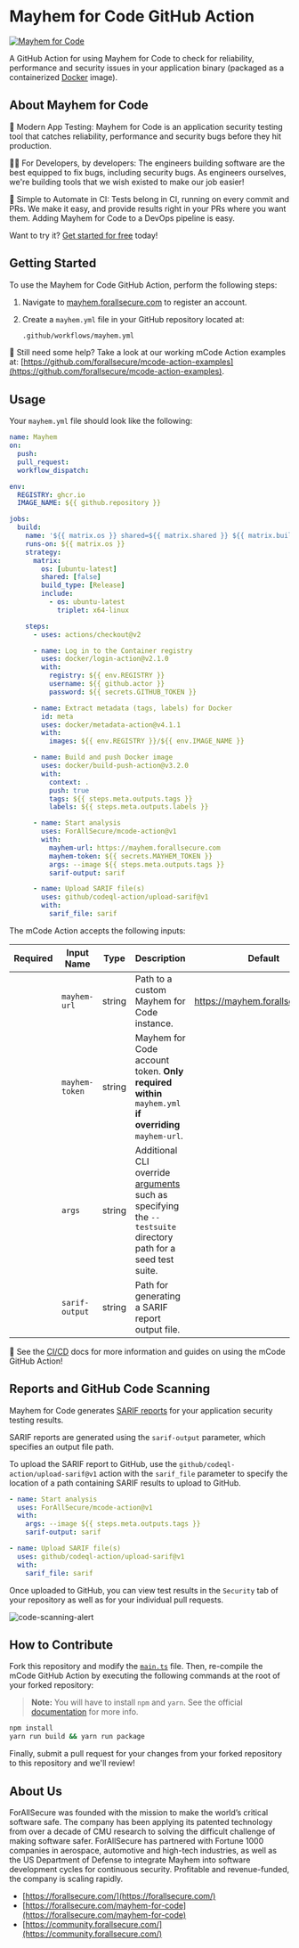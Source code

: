 # Mayhem for Code GitHub Action

[![Mayhem for Code](https://drive.google.com/uc?export=view&id=1JXEbfCDMMwwnDaOgs5-XlPWQwZR93fv4)](http://mayhem.forallsecure.com/)

A GitHub Action for using Mayhem for Code to check for reliability, performance and security issues in your application binary (packaged as a containerized [Docker](https://docs.docker.com/get-started/overview/) image).

## About Mayhem for Code

🧪 Modern App Testing: Mayhem for Code is an application security testing tool that catches reliability, performance and security bugs before they hit production.

🧑‍💻 For Developers, by developers: The engineers building software are the best equipped to fix bugs, including security bugs. As engineers ourselves, we're building tools that we wish existed to make our job easier!

🤖 Simple to Automate in CI: Tests belong in CI, running on every commit and PRs. We make it easy, and provide results right in your PRs where you want them. Adding Mayhem for Code to a DevOps pipeline is easy.

Want to try it? [Get started for free](https://forallsecure.com/mayhem-free) today!

## Getting Started

To use the Mayhem for Code GitHub Action, perform the following steps:

1. Navigate to [mayhem.forallsecure.com](https://mayhem.forallsecure.com/) to register an account.

2. Create a `mayhem.yml` file in your GitHub repository located at:

    ```sh
    .github/workflows/mayhem.yml
    ```

🤔 Still need some help? Take a look at our working mCode Action examples at: [https://github.com/forallsecure/mcode-action-examples](https://github.com/forallsecure/mcode-action-examples).

## Usage

Your `mayhem.yml` file should look like the following:

```yaml
name: Mayhem
on:
  push:
  pull_request:
  workflow_dispatch:

env:
  REGISTRY: ghcr.io
  IMAGE_NAME: ${{ github.repository }}

jobs:
  build:
    name: '${{ matrix.os }} shared=${{ matrix.shared }} ${{ matrix.build_type }}'
    runs-on: ${{ matrix.os }}
    strategy:
      matrix:
        os: [ubuntu-latest]
        shared: [false]
        build_type: [Release]
        include:
          - os: ubuntu-latest
            triplet: x64-linux

    steps:
      - uses: actions/checkout@v2

      - name: Log in to the Container registry
        uses: docker/login-action@v2.1.0
        with:
          registry: ${{ env.REGISTRY }}
          username: ${{ github.actor }}
          password: ${{ secrets.GITHUB_TOKEN }}

      - name: Extract metadata (tags, labels) for Docker
        id: meta
        uses: docker/metadata-action@v4.1.1
        with:
          images: ${{ env.REGISTRY }}/${{ env.IMAGE_NAME }}

      - name: Build and push Docker image
        uses: docker/build-push-action@v3.2.0
        with:
          context: .
          push: true
          tags: ${{ steps.meta.outputs.tags }}
          labels: ${{ steps.meta.outputs.labels }}

      - name: Start analysis
        uses: ForAllSecure/mcode-action@v1
        with:
          mayhem-url: https://mayhem.forallsecure.com
          mayhem-token: ${{ secrets.MAYHEM_TOKEN }}
          args: --image ${{ steps.meta.outputs.tags }}
          sarif-output: sarif

      - name: Upload SARIF file(s)
        uses: github/codeql-action/upload-sarif@v1
        with:
          sarif_file: sarif
```

The mCode Action accepts the following inputs:

| Required | Input Name | Type | Description | Default
| --- | --- | --- | --- | ---
|   | `mayhem-url` | string | Path to a custom Mayhem for Code instance. | https://mayhem.forallsecure.com |
|   | `mayhem-token` | string | Mayhem for Code account token. **Only required within** `mayhem.yml` **if overriding** `mayhem-url`. |
|   | `args` | string | Additional CLI override [arguments](https://mayhem.forallsecure.com/docs/mayhem-cli/getting-started/mayhem-cli-commands/#run) such as specifying the `--testsuite` directory path for a seed test suite. |
|   | `sarif-output` | string | Path for generating a SARIF report output file. |

📖 See the [CI/CD](https://mayhem.forallsecure.com/docs/mayhem-ci-cd/fuzzing-in-your-pipeline/) docs for more information and guides on using the mCode GitHub Action!

## Reports and GitHub Code Scanning

Mayhem for Code generates [SARIF reports](https://sarifweb.azurewebsites.net/#:~:text=The%20Static%20Analysis%20Results%20Interchange,approved%20as%20an%20OASIS%20standard.) for your application security testing results.

SARIF reports are generated using the `sarif-output` parameter, which specifies an output file path.

To upload the SARIF report to GitHub, use the `github/codeql-action/upload-sarif@v1` action with the `sarif_file` parameter to specify the location of a path containing SARIF results to upload to GitHub.

```yaml
- name: Start analysis
  uses: ForAllSecure/mcode-action@v1
  with:
    args: --image ${{ steps.meta.outputs.tags }}
    sarif-output: sarif

- name: Upload SARIF file(s)
  uses: github/codeql-action/upload-sarif@v1
  with:
    sarif_file: sarif
```

Once uploaded to GitHub, you can view test results in the `Security` tab of your repository as well as for your individual pull requests.

![code-scanning-alert](code-scanning-alert.png)

## How to Contribute

Fork this repository and modify the [`main.ts`](src/main.ts) file. Then, re-compile the mCode GitHub Action by executing the following commands at the root of your forked repository:

> **Note:** You will have to install `npm` and `yarn`. See the official [documentation](https://classic.yarnpkg.com/lang/en/docs/install) for more info.

```sh
npm install
yarn run build && yarn run package
```

Finally, submit a pull request for your changes from your forked repository to this repository and we'll review!

## About Us

ForAllSecure was founded with the mission to make the world’s critical software safe. The company has been applying its patented technology from over a decade of CMU research to solving the difficult challenge of making software safer. ForAllSecure has partnered with Fortune 1000 companies in aerospace, automotive and high-tech industries, as well as the US Department of Defense to integrate Mayhem into software development cycles for continuous security. Profitable and revenue-funded, the company is scaling rapidly.

* [https://forallsecure.com/](https://forallsecure.com/)
* [https://forallsecure.com/mayhem-for-code](https://forallsecure.com/mayhem-for-code)
* [https://community.forallsecure.com/](https://community.forallsecure.com/)
